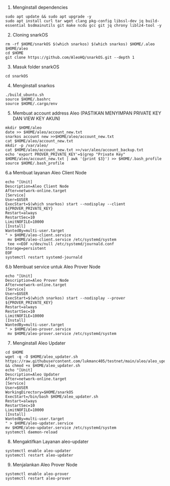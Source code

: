 1. Menginstall dependencies

```
sudo apt update && sudo apt upgrade -y
sudo apt install curl tar wget clang pkg-config libssl-dev jq build-essential bsdmainutils git make ncdu gcc git jq chrony liblz4-tool -y
```

2. Cloning snarkOS

```
rm -rf $HOME/snarkOS $(which snarkos) $(which snarkos) $HOME/.aleo $HOME/aleo
cd $HOME
git clone https://github.com/AleoHQ/snarkOS.git --depth 1
```

3. Masuk folder snarkOS

```
cd snarkOS
```

4. Menginstall snarkos

```
./build_ubuntu.sh
source $HOME/.bashrc
source $HOME/.cargo/env
```

5. Membuat account address Aleo (PASTIKAN MENYIMPAN PRIVATE KEY DAN VIEW KEY AKUN)

```
mkdir $HOME/aleo
date >> $HOME/aleo/account_new.txt
snarkos account new >>$HOME/aleo/account_new.txt
cat $HOME/aleo/account_new.txt
mkdir -p /var/aleo/
cat $HOME/aleo/account_new.txt >>/var/aleo/account_backup.txt
echo 'export PROVER_PRIVATE_KEY'=$(grep "Private Key" $HOME/aleo/account_new.txt | awk '{print $3}') >> $HOME/.bash_profile
source $HOME/.bash_profile
```

6.a Membuat layanan Aleo Client Node

```
echo "[Unit]
Description=Aleo Client Node
After=network-online.target
[Service]
User=$USER
ExecStart=$(which snarkos) start --nodisplay --client ${PROVER_PRIVATE_KEY}
Restart=always
RestartSec=10
LimitNOFILE=10000
[Install]
WantedBy=multi-user.target
" > $HOME/aleo-client.service
 mv $HOME/aleo-client.service /etc/systemd/system
 tee <<EOF >/dev/null /etc/systemd/journald.conf
Storage=persistent
EOF
systemctl restart systemd-journald
```

6.b Membuat service untuk Aleo Prover Node

```
echo "[Unit]
Description=Aleo Prover Node
After=network-online.target
[Service]
User=$USER
ExecStart=$(which snarkos) start --nodisplay --prover ${PROVER_PRIVATE_KEY}
Restart=always
RestartSec=10
LimitNOFILE=10000
[Install]
WantedBy=multi-user.target
" > $HOME/aleo-prover.service
 mv $HOME/aleo-prover.service /etc/systemd/system
```

7. Menginstall Aleo Updater

```
cd $HOME
wget -q -O $HOME/aleo_updater.sh https://raw.githubusercontent.com/lukmanc405/testnet/main/aleo/aleo_updater.sh && chmod +x $HOME/aleo_updater.sh
echo "[Unit]
Description=Aleo Updater
After=network-online.target
[Service]
User=$USER
WorkingDirectory=$HOME/snarkOS
ExecStart=/bin/bash $HOME/aleo_updater.sh
Restart=always
RestartSec=10
LimitNOFILE=10000
[Install]
WantedBy=multi-user.target
" > $HOME/aleo-updater.service
mv $HOME/aleo-updater.service /etc/systemd/system
systemctl daemon-reload
```

8. Mengaktifkan Layanan aleo-updater

```
systemctl enable aleo-updater
systemctl restart aleo-updater
```

9. Menjalankan Aleo Prover Node

```
systemctl enable aleo-prover
systemctl restart aleo-prover
```
